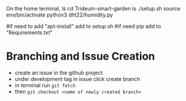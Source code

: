 On the home terminal, ls
cd Trideum-smart-garden
ls
./setup.sh
source env/bin/activate
python3 dht22/humidity.py

#if need to add "apt-install" add to setup.sh
#if need pip add to "Requirements.txt"

# Branching and Issue Creation

- create an issue in the github project
- under development tag in issue click create branch
- in terminal run `git fetch`
- then `git checkout <name of newly created branch>`
